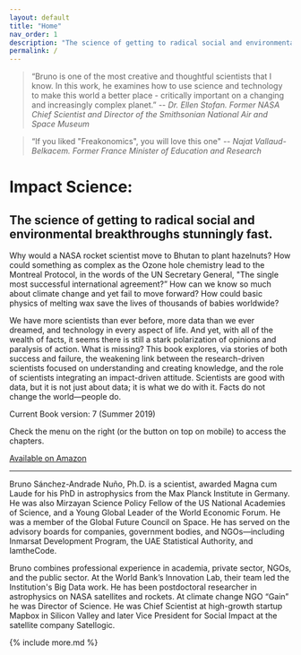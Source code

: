 ```yaml
---
layout: default
title: "Home"
nav_order: 1
description: "The science of getting to radical social and environmental breakthroughs stunningly fast."
permalink: /
---
```


> “Bruno is one of the most creative and thoughtful scientists that I know. In this work, he examines how to use science and technology to make this world a better place - critically important on a changing and increasingly complex planet.” -- *Dr. Ellen Stofan. Former NASA Chief Scientist and
Director of the Smithsonian National Air and Space Museum*

> “If you liked "Freakonomics", you will love this one" -- *Najat Vallaud-Belkacem. Former France Minister of Education and Research*

# Impact Science:

## The science of getting to radical social and environmental breakthroughs stunningly fast.


Why would a NASA rocket scientist move to Bhutan to plant hazelnuts? How could something as complex as the Ozone hole chemistry lead to the Montreal Protocol, in the words of the UN Secretary General, "The single most successful international agreement?” How can we know so much about climate change and yet fail to move forward? How could basic physics of melting wax save the lives of thousands of babies worldwide?

We have more scientists than ever before, more data than we ever dreamed, and technology in every aspect of life. And yet, with all of the wealth of facts, it seems there is still a stark polarization of opinions and paralysis of action. What is missing? This book explores, via stories of both success and failure, the weakening link between the research-driven scientists focused on understanding and creating knowledge, and the role of scientists integrating an impact-driven attitude. Scientists are good with data, but it is not just about data; it is what we do with it. Facts do not change the world—people do.

Current Book version: 7 (Summer 2019)

Check the menu on the right (or the button on top on mobile) to access the chapters.

[Available on Amazon]((https://www.amazon.com/gp/product/B07SN1L4L2/ref=dbs_a_def_rwt_bibl_vppi_i1))

---
Bruno Sánchez-Andrade Nuño, Ph.D. is a scientist, awarded Magna cum Laude for his PhD in astrophysics from the Max Planck Institute in Germany. He was also Mirzayan Science Policy Fellow of the US National Academies of Science, and a Young Global Leader of the World Economic Forum. He was a member of the Global Future Council on Space. He has served on the advisory boards for companies, government bodies, and NGOs—including Inmarsat Development Program, the UAE Statistical Authority, and IamtheCode.

Bruno combines professional experience in academia, private sector, NGOs, and the public sector. At the World Bank’s Innovation Lab, their team led the Institution's Big Data work. He has been postdoctoral researcher in astrophysics on NASA satellites and rockets. At climate change NGO “Gain” he was Director of Science. He was Chief Scientist at high-growth startup Mapbox in Silicon Valley and later Vice President for Social Impact at the satellite company Satellogic.

{% include more.md %}
